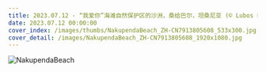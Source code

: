 ```yaml
---
title: 2023.07.12 - “我爱你”海滩自然保护区的沙洲，桑给巴尔，坦桑尼亚 (© Lubos Paukeje/Alamy)
date: 2023.07.12 00:00:00
cover_index: /images/thumbs/NakupendaBeach_ZH-CN7913805608_533x300.jpg
cover_detail: /images/NakupendaBeach_ZH-CN7913805608_1920x1080.jpg
---
```


![NakupendaBeach](/images/NakupendaBeach_ZH-CN7913805608_1920x1080.jpg)
